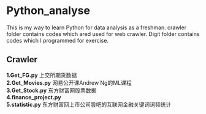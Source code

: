 # Python_analyse
This is my way to learn Python for data analysis as a freshman.
crawler folder contains codes which ared used for web crawler.
Digit folder contains codes which I programmed for exercise.
## Crawler
**1.Get_FG.py**  上交所期货数据 <br>
**2.Get_Movies.py** 网易公开课Andrew Ng的ML课程<br>
**3.Get_Stock.py** 东方财富网股票数据<br>
**4.finance_project.py** <br>
**5.statistic.py** 东方财富网上市公司股吧的互联网金融关键词词频统计<br>
